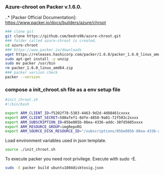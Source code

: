 ### Azure-chroot on Packer v.1.6.0.
..* [Packer Official Documentation]: https://www.packer.io/docs/builders/azure/chroot
```bash
### clone git
git clone https://github.com/bedro96/azure-chroot.git
### folder called azure-chroot is created.
cd azure-chroot
### https://www.packer.io/downloads 
wget https://releases.hashicorp.com/packer/1.6.0/packer_1.6.0_linux_amd64.zip
sudo apt-get install -y unzip
sudo mv packer /usr/bin
rm packer_1.6.0_linux_amd64.zip
### packer version check
packer --version
```

### compose a init_chroot.sh file as a env setup file
```bash
#init_chroot.sh
#!/bin/bash

export ARM_CLIENT_ID=f5202f78-5383-4463-9d2d-4d88461cxxxx
export ARM_CLIENT_SECRET=580afef1-8dfe-4858-9a01-72f503c2xxxx
export ARM_SUBSCRIPTION_ID=05be085b-86ea-4336-addc-38fd5605xxxx
export ARM_RESOURCE_GROUP=imgRepoRG
export ARM_SOURCE_DISK_RESOURCE_ID="/subscriptions/05be085b-86ea-4336-addc-38fd5605xxxx/resourceGroups/UBUNTUVM02RG/providers/Microsoft.Compute/disks/ubuntuvm03_disk1_9358259837ee45f3a5bf0c9fafea1aa2"
```
Load environment variables used in json template.
```bash
source ./init_chroot.sh
```
To execute packer you need root privilege. Execute with sudo -E.
```bash
sudo -E packer build ubuntu1804disktosig.json
```
